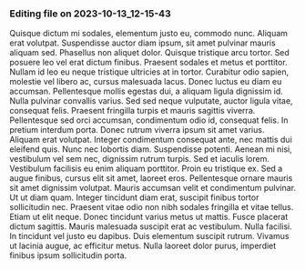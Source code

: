 

### Editing file on 2023-10-13_12-15-43

Quisque dictum mi sodales, elementum justo eu, commodo nunc. Aliquam erat volutpat. Suspendisse auctor diam ipsum, sit amet pulvinar mauris aliquam sed. Phasellus non aliquet dolor. Quisque tristique arcu tortor. Sed posuere leo vel erat dictum finibus. Praesent sodales et metus et porttitor. Nullam id leo eu neque tristique ultricies at in tortor. Curabitur odio sapien, molestie vel libero ac, cursus malesuada lacus. Donec luctus eu diam eu accumsan. Pellentesque mollis egestas dui, a aliquam ligula dignissim id. Nulla pulvinar convallis varius. Sed sed neque vulputate, auctor ligula vitae, consequat felis.
Praesent fringilla turpis et mauris sagittis viverra. Pellentesque sed orci accumsan, condimentum odio id, consequat felis. In pretium interdum porta. Donec rutrum viverra ipsum sit amet varius. Aliquam erat volutpat. Integer condimentum consequat ante, nec mattis dui eleifend quis. Nunc nec lobortis diam.
Suspendisse potenti. Aenean mi nisi, vestibulum vel sem nec, dignissim rutrum turpis. Sed et iaculis lorem. Vestibulum facilisis eu enim aliquam porttitor. Proin eu tristique ex. Sed a augue finibus, cursus elit sit amet, laoreet eros. Pellentesque ornare mauris sit amet dignissim volutpat. Mauris accumsan velit et condimentum pulvinar. Ut ut diam quam. Integer tincidunt diam erat, suscipit finibus tortor sollicitudin nec. Praesent vitae odio non nibh sodales fringilla et vitae tellus. Etiam ut elit neque.
Donec tincidunt varius metus ut mattis. Fusce placerat dictum sagittis. Mauris malesuada suscipit erat ac vestibulum. Nulla facilisi. In tincidunt vel justo eu dapibus. Duis elementum suscipit rutrum. Vivamus ut lacinia augue, ac efficitur metus. Nulla laoreet dolor purus, imperdiet finibus ipsum sollicitudin porta.


